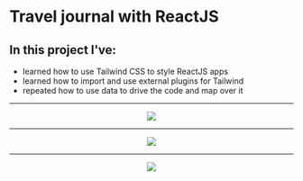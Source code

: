 # Travel journal with ReactJS

## In this project I've:
* learned how to use Tailwind CSS to style ReactJS apps
* learned how to import and use external plugins for Tailwind
* repeated how to use data to drive the code and map over it

<hr />
<p align='center'><img src= 'https://user-images.githubusercontent.com/124462567/217903082-658a7f5a-4cf4-4b5a-aabe-b1d93afff4b6.png'></img></p>
<hr />
<p align='center'><img src= 'https://user-images.githubusercontent.com/124462567/217903103-0f5a941a-6bd9-4495-93d8-41f4bf1979e0.png'></img></p>
<hr />
<p align='center'><img src= 'https://user-images.githubusercontent.com/124462567/217903114-010b48db-a74b-4ba4-9296-f6e1a16affbd.png'></img></p>
